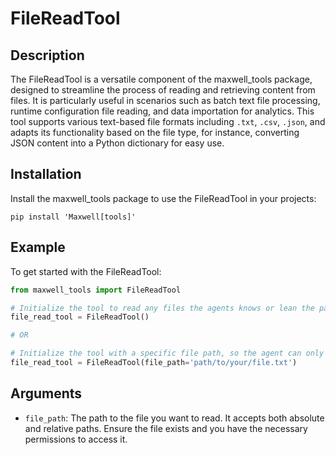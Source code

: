 # FileReadTool

## Description
The FileReadTool is a versatile component of the maxwell_tools package, designed to streamline the process of reading and retrieving content from files. It is particularly useful in scenarios such as batch text file processing, runtime configuration file reading, and data importation for analytics. This tool supports various text-based file formats including `.txt`, `.csv`, `.json`, and adapts its functionality based on the file type, for instance, converting JSON content into a Python dictionary for easy use.

## Installation
Install the maxwell_tools package to use the FileReadTool in your projects:

```shell
pip install 'Maxwell[tools]'
```

## Example
To get started with the FileReadTool:

```python
from maxwell_tools import FileReadTool

# Initialize the tool to read any files the agents knows or lean the path for
file_read_tool = FileReadTool()

# OR

# Initialize the tool with a specific file path, so the agent can only read the content of the specified file
file_read_tool = FileReadTool(file_path='path/to/your/file.txt')
```

## Arguments
- `file_path`: The path to the file you want to read. It accepts both absolute and relative paths. Ensure the file exists and you have the necessary permissions to access it.